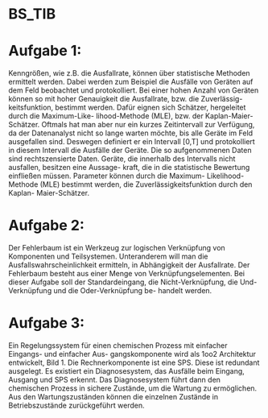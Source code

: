 # BS_TIB
<h1>Aufgabe 1:</h1>
Kenngrößen, wie z.B. die Ausfallrate, können über statistische Methoden ermittelt werden. Dabei 
werden zum Beispiel die Ausfälle von Geräten auf dem Feld beobachtet und protokolliert. Bei einer 
hohen Anzahl von Geräten können so mit hoher Genauigkeit die Ausfallrate, bzw. die Zuverlässig-
keitsfunktion, bestimmt werden. Dafür eignen sich Schätzer, hergeleitet durch die Maximum-Like-
lihood-Methode (MLE), bzw. der Kaplan-Maier-Schätzer. Oftmals hat man aber nur ein kurzes Zeitintervall zur Verfügung, da der Datenanalyst nicht so lange 
warten möchte, bis alle Geräte im Feld ausgefallen sind. Deswegen definiert er ein Intervall [0,T] 
und protokolliert in diesem  Intervall die Ausfälle der Geräte. Die so aufgenommenen Daten sind 
rechtszensierte Daten. Geräte, die innerhalb des Intervalls nicht ausfallen, besitzen eine Aussage-
kraft, die in die statistische Bewertung einfließen müssen. Parameter können durch die Maximum-
Likelihood-Methode  (MLE)  bestimmt  werden,  die  Zuverlässigkeitsfunktion  durch  den  Kaplan-
Maier-Schätzer.

<h1>Aufgabe 2:</h1>
Der Fehlerbaum ist ein Werkzeug zur logischen Verknüpfung von Komponenten und Teilsystemen. 
Unteranderem will man die Ausfallswahrscheinlichkeit ermitteln, in Abhängigkeit der Ausfallrate. 
Der Fehlerbaum besteht aus einer Menge von Verknüpfungselementen. Bei dieser Aufgabe soll der 
Standardeingang, die Nicht-Verknüpfung, die Und-Verknüpfung und die Oder-Verknüpfung be-
handelt werden.


<h1>Aufgabe 3:</h1>
Ein Regelungssystem für einen chemischen Prozess mit einfacher Eingangs- und einfacher Aus-
gangskomponente wird als 1oo2 Architektur entwickelt, Bild 1. Die Rechnerkomponente ist eine 
SPS. Diese ist redundant ausgelegt. Es existiert ein Diagnosesystem, das Ausfälle beim Eingang, 
Ausgang und SPS erkennt. Das Diagnosesystem führt dann den chemischen Prozess in sichere 
Zustände, um die Wartung zu ermöglichen. Aus den Wartungszuständen können die einzelnen 
Zustände in Betriebszustände zurückgeführt werden.  
